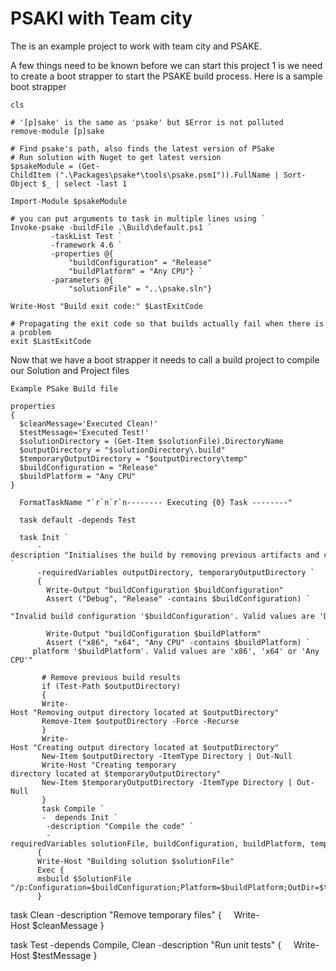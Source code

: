 <h1> PSAKI with Team city </h1>

The is an example project to work with team city and PSAKE.

A few things need to be known before we can start this project 1 is we need to create a boot strapper to start the PSAKE build process.
Here is a sample boot strapper

    cls

    # '[p]sake' is the same as 'psake' but $Error is not polluted
    remove-module [p]sake

    # Find psake's path, also finds the latest version of PSake
    # Run solution with Nuget to get latest version 
    $psakeModule = (Get-ChildItem (".\Packages\psake*\tools\psake.psm1")).FullName | Sort-Object $_ | select -last 1
    
    Import-Module $psakeModule

    # you can put arguments to task in multiple lines using `
    Invoke-psake -buildFile .\Build\default.ps1 `
			 -taskList Test `
			 -framework 4.6 `
		     -properties @{ 
				 "buildConfiguration" = "Release"
				 "buildPlatform" = "Any CPU"} `
			 -parameters @{ 
				 "solutionFile" = "..\psake.sln"}

    Write-Host "Build exit code:" $LastExitCode

    # Propagating the exit code so that builds actually fail when there is a problem
    exit $LastExitCode


Now that we have a boot strapper it needs to call a build project to compile our Solution and Project files

    Example PSake Build file 

    properties
    {
      $cleanMessage='Executed Clean!'
      $testMessage='Executed Test!'
      $solutionDirectory = (Get-Item $solutionFile).DirectoryName
      $outputDirectory = "$solutionDirectory\.build"
      $temporaryOutputDirectory = "$outputDirectory\temp"
      $buildConfiguration = "Release"
      $buildPlatform = "Any CPU"
    }

      FormatTaskName "`r`n`r`n-------- Executing {0} Task --------"

      task default -depends Test

      task Init `
          -description "Initialises the build by removing previous artifacts and creating output directories" `
          -requiredVariables outputDirectory, temporaryOutputDirectory `
          {
        	Write-Output "buildConfiguration $buildConfiguration"
        	Assert ("Debug", "Release" -contains $buildConfiguration) `
        	"Invalid build configuration '$buildConfiguration'. Valid values are 'Debug' or 'Release'"
        	
        	Write-Output "buildConfiguration $buildPlatform"
        	Assert ("x86", "x64", "Any CPU" -contains $buildPlatform) `
		 platform '$buildPlatform'. Valid values are 'x86', 'x64' or 'Any CPU'"
		   
		   # Remove previous build results
		   if (Test-Path $outputDirectory) 
		   {
		   Write-Host "Removing output directory located at $outputDirectory"
		   Remove-Item $outputDirectory -Force -Recurse
		   }
		   Write-Host "Creating output directory located at $outputDirectory"
		   New-Item $outputDirectory -ItemType Directory | Out-Null
		   Write-Host "Creating temporary directory located at $temporaryOutputDirectory"
		   New-Item $temporaryOutputDirectory -ItemType Directory | Out-Null
		   }
		   task Compile `
		   -  depends Init `
		    -description "Compile the code" `
		    -requiredVariables solutionFile, buildConfiguration, buildPlatform, temporaryOutputDirectory `
          { 
          Write-Host "Building solution $solutionFile"
          Exec { 
          msbuild $SolutionFile "/p:Configuration=$buildConfiguration;Platform=$buildPlatform;OutDir=$temporaryOutputDirectory"
          }

task Clean -description "Remove temporary files" { 
  	Write-Host $cleanMessage
}
 
task Test -depends Compile, Clean -description "Run unit tests" { 
  	Write-Host $testMessage
}
